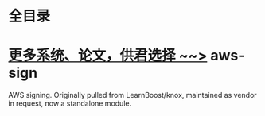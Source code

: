 # 全目录

[更多系统、论文，供君选择 ~~>](https://www.bitwise.net.cn)
aws-sign
========

AWS signing. Originally pulled from LearnBoost/knox, maintained as vendor in request, now a standalone module.
